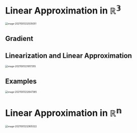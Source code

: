 # Linear Approximation in $\mathbb{R^3}$

<img src="D:\dev\AllNote\.mdnote\assets\image-20211001232535051.png" alt="image-20211001232535051" style="zoom:50%;" />

## Gradient

## Linearization and Linear Approximation

<img src="D:\dev\AllNote\.mdnote\assets\image-20211001231817355.png" alt="image-20211001231817355" style="zoom:50%;" />

## Examples

<img src="D:\dev\AllNote\.mdnote\assets\image-20211001232647365.png" alt="image-20211001232647365" style="zoom:50%;" />

# Linear Approximation in $\mathbb{R^n}$

<img src="D:\dev\AllNote\.mdnote\assets\image-20211001232905322.png" alt="image-20211001232905322" style="zoom:50%;" />

